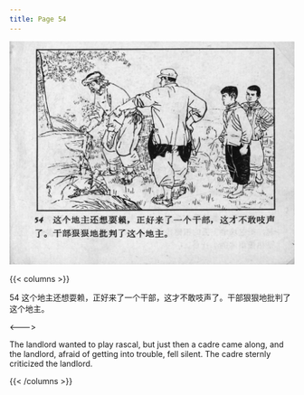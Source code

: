 ```yaml
---
title: Page 54
---
```


![leifeng page](./../../images/leifeng/seifert0522_lf_0063_0.jpg)

{{< columns >}}

54 这个地主还想耍赖，正好来了一个干部，这才不敢吱声了。干部狠狠地批判了这个地主。

<--->

The landlord wanted to play rascal, but just then a cadre came along, and the landlord, afraid of getting into trouble, fell silent. The cadre sternly criticized the landlord.

{{< /columns >}}
